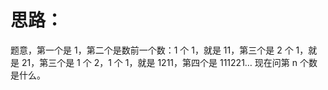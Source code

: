 # 思路：

题意，第一个是 1，第二个是数前一个数：1 个 1，就是 11，第三个是 2 个 1，就是 21，第三个是 1 个 2，1 个 1，就是 1211，第四个是 111221… 
现在问第 n 个数是什么。
